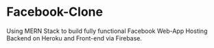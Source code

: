 # Facebook-Clone
Using MERN Stack to build fully functional Facebook Web-App
Hosting Backend on Heroku and Front-end via Firebase.
